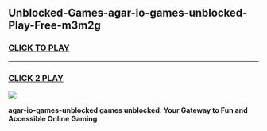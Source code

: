 
## Unblocked-Games-agar-io-games-unblocked-Play-Free-m3m2g
<h3>
<a href="https://premium76.site?title=agar-io-games-unblocked&ref=10A">CLICK TO PLAY</a></h3>
<hr>

<h3>
<a href="https://premium76.site?title=agar-io-games-unblocked&ref=10A">CLICK 2 PLAY</a>
  
</h3>

<a href="https://premium76.site?title=agar-io-games-unblocked&ref=10A"><img src="https://clearcache.store/games.png"></a>


**agar-io-games-unblocked games unblocked: Your Gateway to Fun and Accessible Online Gaming**
